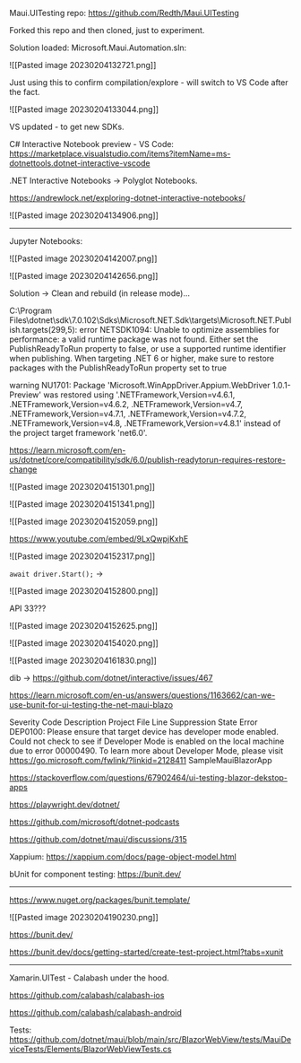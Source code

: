 
Maui.UITesting repo: https://github.com/Redth/Maui.UITesting

Forked this repo and then cloned, just to experiment.

Solution loaded: Microsoft.Maui.Automation.sln:

![[Pasted image 20230204132721.png]]

Just using this to confirm compilation/explore - will switch to VS Code after the fact.

![[Pasted image 20230204133044.png]]

VS updated - to get new SDKs.

C# Interactive Notebook preview - VS Code: https://marketplace.visualstudio.com/items?itemName=ms-dotnettools.dotnet-interactive-vscode

.NET Interactive Notebooks -> Polyglot Notebooks.

https://andrewlock.net/exploring-dotnet-interactive-notebooks/

![[Pasted image 20230204134906.png]]

---

Jupyter Notebooks:

![[Pasted image 20230204142007.png]]


![[Pasted image 20230204142656.png]]


Solution -> Clean and rebuild (in release mode)...

C:\Program Files\dotnet\sdk\7.0.102\Sdks\Microsoft.NET.Sdk\targets\Microsoft.NET.Publish.targets(299,5): error NETSDK1094: Unable to optimize assemblies for performance: a valid runtime package was not found. Either set the PublishReadyToRun property to false, or use a supported runtime identifier when publishing. When targeting .NET 6 or higher, make sure to restore packages with the PublishReadyToRun property set to true

warning NU1701: Package 'Microsoft.WinAppDriver.Appium.WebDriver 1.0.1-Preview' was restored using '.NETFramework,Version=v4.6.1, .NETFramework,Version=v4.6.2, .NETFramework,Version=v4.7, .NETFramework,Version=v4.7.1, .NETFramework,Version=v4.7.2, .NETFramework,Version=v4.8, .NETFramework,Version=v4.8.1' instead of the project target framework 'net6.0'.

https://learn.microsoft.com/en-us/dotnet/core/compatibility/sdk/6.0/publish-readytorun-requires-restore-change

![[Pasted image 20230204151301.png]]

![[Pasted image 20230204151341.png]]

![[Pasted image 20230204152059.png]]

https://www.youtube.com/embed/9LxQwpjKxhE

![[Pasted image 20230204152317.png]]


`await driver.Start();` ->

![[Pasted image 20230204152800.png]]

API 33???

![[Pasted image 20230204152625.png]]

![[Pasted image 20230204154020.png]]


![[Pasted image 20230204161830.png]]

dib -> https://github.com/dotnet/interactive/issues/467

https://learn.microsoft.com/en-us/answers/questions/1163662/can-we-use-bunit-for-ui-testing-the-net-maui-blazo

Severity	Code	Description	Project	File	Line	Suppression State
Error		DEP0100: Please ensure that target device has developer mode enabled. Could not check to see if Developer Mode is enabled on the local machine due to error 00000490. To learn more about Developer Mode, please visit https://go.microsoft.com/fwlink/?linkid=2128411	SampleMauiBlazorApp

https://stackoverflow.com/questions/67902464/ui-testing-blazor-dekstop-apps

https://playwright.dev/dotnet/

https://github.com/microsoft/dotnet-podcasts

https://github.com/dotnet/maui/discussions/315

Xappium: https://xappium.com/docs/page-object-model.html

bUnit for component testing: https://bunit.dev/

---

https://www.nuget.org/packages/bunit.template/

![[Pasted image 20230204190230.png]]

https://bunit.dev/

https://bunit.dev/docs/getting-started/create-test-project.html?tabs=xunit

---

Xamarin.UITest - Calabash under the hood.

https://github.com/calabash/calabash-ios

https://github.com/calabash/calabash-android

Tests: https://github.com/dotnet/maui/blob/main/src/BlazorWebView/tests/MauiDeviceTests/Elements/BlazorWebViewTests.cs



